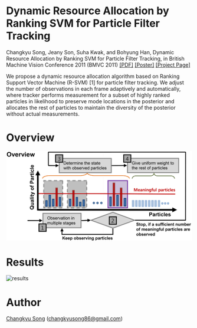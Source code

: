 # Dynamic Resource Allocation by Ranking SVM for Particle Filter Tracking
Changkyu Song, Jeany Son, Suha Kwak, and Bohyung Han, Dynamic Resource Allocation by Ranking SVM for Particle Filter Tracking, in British Machine Vision Conference 2011 (BMVC 2011) [[PDF]](http://www.google.com/url?q=http%3A%2F%2Fwww.bmva.org%2Fbmvc%2F2011%2Fproceedings%2Fpaper103%2Fpaper103.pdf&sa=D&sntz=1&usg=AFQjCNGsFcjEOhpR8GkjA3vbUFuax_6Xkw) [[Poster]](https://drive.google.com/file/d/1JmALqgoEbf6tomW9PARWLTkXT1eyJ21y/view?usp=sharing) [[Project Page]](https://sites.google.com/site/changkyusong86/research/bmvc2011)

We propose a dynamic resource allocation algorithm based on Ranking Support Vector Machine (R-SVM) [1] for particle filter tracking. We adjust the number of observations in each frame adaptively and automatically, where tracker performs measurement for a subset of highly ranked particles in likelihood to preserve mode locations in the posterior and allocates the rest of particles to maintain the diversity of the posterior without actual measurements.

# Overview

![pipeline](./doc/img/bmvc2011_overview.png)

# Results

![results](./doc/img/bmvc2011_results.png)

# Author
[Changkyu Song](https://sites.google.com/site/changkyusong86) (changkyusong86@gmail.com)

